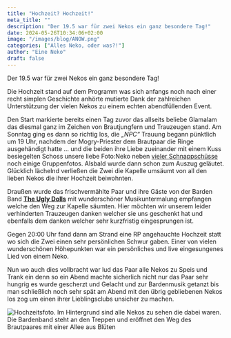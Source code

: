 ```yaml
---
title: "Hochzeit? Hochzeit!"
meta_title: ""
description: "Der 19.5 war für zwei Nekos ein ganz besondere Tag!"
date: 2024-05-26T10:34:06+02:00
image: "/images/blog/ANOW.png"
categories: ["Alles Neko, oder was?!"]
author: "Eine Neko"
draft: false
---
```


Der 19.5 war für zwei Nekos ein ganz besondere Tag!

Die Hochzeit stand auf dem Programm was sich anfangs noch nach einer recht simplen Geschichte anhörte mutierte Dank der zahlreichen Unterstützung der vielen Nekos zu einem echten abendfüllenden Event. 

Den Start markierte bereits einen Tag zuvor das allseits beliebe Glamalam das diesmal ganz im Zeichen von Brautjungfern und Trauzeugen stand. Am Sonntag ging es dann so richtig los, die *„NPC“* Trauung begann pünktlich um 19 Uhr, nachdem der Mogry-Priester dem Brautpaar die Ringe ausgehändigt hatte ... und die beiden ihre Liebe zueinander mit einem Kuss besiegelten Schoss unsere liebe Foto:Neko neben [vieler Schnappschüsse](https://img.electronicping.net/album/Neko-Mata-Hochzeit.8rxw) noch einige Gruppenfotos. Alsbald wurde dann schon zum Auszug geläutet. Glücklich lächelnd verließen die Zwei die Kapelle umsäumt von all den lieben Nekos die ihrer Hochzeit beiwohnten. 

Draußen wurde das frischvermählte Paar und ihre Gäste von der Barden Band [**The Ugly Dolls**](https://www.twitch.tv/the_ugly_dolls) mit wunderschöner Musikuntermalung empfangen welche den Weg zur Kapelle säumten. Hier möchten wir unserem leider verhinderten Trauzeugen danken welcher sie uns geschenkt hat und ebenfalls dem danken welcher sehr kurzfristig eingesprungen ist.

Gegen 20:00 Uhr fand dann am Strand eine RP angehauchte Hochzeit statt wo sich die Zwei einen sehr persönlichen Schwur gaben. Einer von vielen wunderschönen Höhepunkten war ein persönliches und live eingesungenes Lied von einem Neko. 

Nun wo auch dies vollbracht war lud das Paar alle Nekos zu Speis und Trank ein denn so ein Abend machte sicherlich nicht nur das Paar sehr hungrig es wurde gescherzt und Gelacht und zur Bardenmusik getanzt bis man schließlich noch sehr spät am Abend mit den übrig gebliebenen Nekos los zog um einen ihrer Lieblingsclubs unsicher zu machen.

![Hochzeitsfoto. Im Hintergrund sind alle Nekos zu sehen die dabei waren. Die Bardenband steht an den Treppen und eröffnet den Weg des Brautpaares mit einer Allee aus Blüten](images/blog/screenshots/1716621309-ANOW_Hochzeit.jpg)